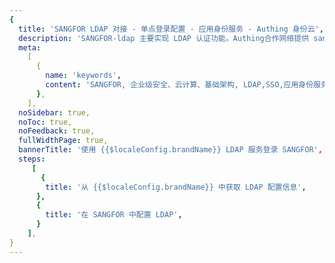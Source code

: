 ```yaml
---
{
  title: 'SANGFOR LDAP 对接 - 单点登录配置 - 应用身份服务 - Authing 身份云',
  description: 'SANGFOR-ldap 主要实现 LDAP 认证功能。Authing合作网络提供 sangfor 对接，单点登录，SSO，实现应用的快捷登录、免密登录，提升员工办公体验、增强用户体验，增强企业数字化服务水平。',
  meta:
    [
      {
        name: 'keywords',
        content: 'SANGFOR, 企业级安全、云计算、基础架构, LDAP,SSO,应用身份服务,单点登录配置,Authing身份云',
      },
    ],
  noSidebar: true,
  noToc: true,
  noFeedback: true,
  fullWidthPage: true,
  bannerTitle: '使用 {{$localeConfig.brandName}} LDAP 服务登录 SANGFOR',
  steps:
     [
       {
        title: '从 {{$localeConfig.brandName}} 中获取 LDAP 配置信息',
      },
      {
        title: '在 SANGFOR 中配置 LDAP',
      }
    ],
}
---
```


<IntegrationDetail/>
